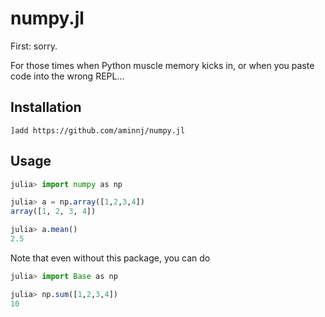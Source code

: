 # numpy.jl

First: sorry.

For those times when Python muscle memory kicks in, or
when you paste code into the wrong REPL...

## Installation

```
]add https://github.com/aminnj/numpy.jl
```

## Usage

```julia
julia> import numpy as np

julia> a = np.array([1,2,3,4])
array([1, 2, 3, 4])

julia> a.mean()
2.5
```

Note that even without this package, you can do
```julia
julia> import Base as np

julia> np.sum([1,2,3,4])
10
```
